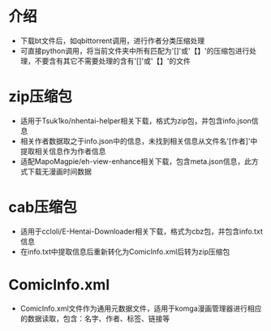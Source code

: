 # 介绍

- 下载bt文件后，如qbittorrent调用，进行作者分类压缩处理
- 可直接python调用，将当前文件夹中所有匹配为'[]'或'【】'的压缩包进行处理，不要含有其它不需要处理的含有'[]'或'【】'的文件

# zip压缩包

- 适用于Tsuk1ko/nhentai-helper相关下载，格式为zip包，并包含info.json信息
- 相关作者数据取之于info.json中的信息，未找到相关信息从文件名'[作者]'中提取相关信息作为作者信息
- 适配MapoMagpie/eh-view-enhance相关下载，包含meta.json信息，此方式下载无漫画时间数据

# cab压缩包

- 适用于ccloli/E-Hentai-Downloader相关下载，格式为cbz包，并包含info.txt信息
- 在info.txt中提取信息后重新转化为ComicInfo.xml后转为zip压缩包

# ComicInfo.xml

- ComicInfo.xml文件作为通用元数据文件，适用于komga漫画管理器进行相应的数据读取，包含：名字、作者、标签、链接等